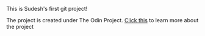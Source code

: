 This is Sudesh's first git project!

The project is created under The Odin Project.
[Click this](https://www.theodinproject.com/courses/web-development-101/lessons/practicing-git-basics) to learn more about the project
